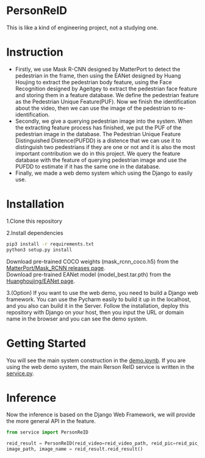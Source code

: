 # PersonReID
  This is like a kind of engineering project, not a studying one.
  
# Instruction
  
* Firstly, we use Mask R-CNN designed by MatterPort to detect the pedestrian in the frame, then using the EANet designed by Huang Houjing to extract the pedestrian body feature, using the Face Recognition designed by Ageitgey to extract the pedestrian face feature and storing them in a feature database. We define the pedestrian feature as the Pedestrian Unique Feature(PUF). Now we finish the identification about the video, then we can use the image of the pedestrian to re-identification.
* Secondly, we give a querying pedestrian image into the system. When the extracting feature process has finished, we put the PUF of the pedestrian image in the database. The Pedestrian Unique Feature Distinguished Distence(PUFDD) is a distence that we can use it to distinguish two pedestrians if they are one or not and it is also the most important contribution we do in this project. We query the feature database with the feature of querying pedestrian image and use the PUFDD to estimate if it has the same one in the database.
* Finally, we made a web demo system which using the Django to easily use.
  
# Installation

1.Clone this repository

2.Install dependencies
```bash
pip3 install -r requirements.txt
python3 setup.py install
```

Download pre-trained COCO weights (mask_rcnn_coco.h5) from the [MatterPort/Mask_RCNN releases page](https://github.com/matterport/Mask_RCNN/releases).<br/>
Download pre-trained EANet model (model_best.tar.pth) from the [Huanghoujing/EANet page](https://drive.google.com/open?id=1pmH8vFYgu_1IFdu-RmK4hYB9J8ft5LjU).

3.(Option) If you want to use the web demo, you need to build a Django web framework. You can use the Pycharm easily to build it up in the localhost, and you also can build it in the Server. Follow the installation, deploy this repository with Django on your host,  then you input the URL or domain name in the browser and you can see the demo system.

# Getting Started
You will see the main system construction in the [demo.ipynb](https://github.com/MikeCun/PersonReID/blob/master/demo.ipynb).
If you are using the web demo system, the main Rerson ReID service is written in the [service.py](https://github.com/MikeCun/PersonReID/blob/master/service.py).

# Inference
Now the inference is based on the Django Web Framework, we will provide the more general API in the feature.
```python
from service import PersonReID

reid_result = PersonReID(reid_video=reid_video_path, reid_pic=reid_pic_path)
image_path, image_name = reid_result.reid_result()
```
